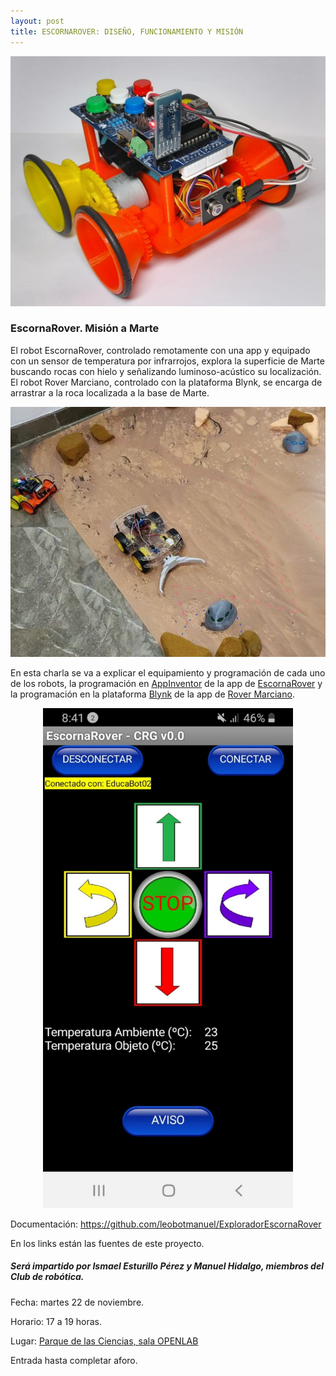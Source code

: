 ```yaml
---
layout: post
title: ESCORNAROVER: DISEÑO, FUNCIONAMIENTO Y MISIÓN
---
```


<p align="center" >
<img src="/images/rover.jpg" width="600" height="400"/>

</p>


### EscornaRover. Misión a Marte




El robot EscornaRover, controlado remotamente con una app y equipado con un sensor de temperatura por infrarrojos, explora la superficie de Marte buscando rocas con hielo y señalizando luminoso-acústico su localización.
El robot Rover Marciano, controlado con la plataforma Blynk, se encarga de arrastrar a la roca localizada a la base de Marte.

 
<p align="center" >
<img src="/images/rover2.jpg" width="600" height="400"/>
</p>

En esta charla se va a explicar el equipamiento y programación de cada uno de los robots, la programación en [AppInventor](https://appinventor.mit.edu/) de la app de [EscornaRover](https://www.thingiverse.com/thing:4911480) y la programación en la plataforma [Blynk](https://blynk.uptodown.com/android) de la app de [Rover Marciano](http://www.cantabrobots.es/?page_id=1237).


<p align="center" >
<img src="/images/rover1.jpg" width="400" height="800"/>

</p>

Documentación: https://github.com/leobotmanuel/ExploradorEscornaRover

En los links están las fuentes de este proyecto.



##### Será impartido por Ismael Esturillo Pérez y Manuel Hidalgo, miembros del Club de robótica.

Fecha: martes 22 de noviembre.


Horario: 17 a 19 horas.



Lugar: [Parque de las Ciencias, sala OPENLAB](https://goo.gl/maps/aQC1afhE8HR9uaVx8)



Entrada hasta completar aforo.
